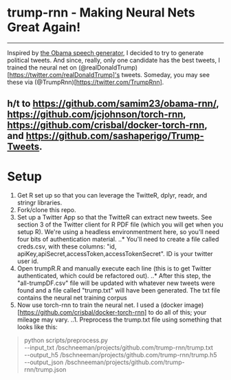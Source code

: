 # trump-rnn - Making Neural Nets Great Again!
---
Inspired by [the Obama speech generator](https://medium.com/@samim/obama-rnn-machine-generated-political-speeches-c8abd18a2ea0#.3and4fbdf), I decided to try to generate political tweets. And since, really, only one candidate has the best tweets, I trained the neural net on (@realDonaldTrump)[https://twitter.com/realDonaldTrump]'s tweets. Someday, you may see these via (@TrumpRnn)[https://twitter.com/TrumpRnn].

h/t to https://github.com/samim23/obama-rnn/, https://github.com/jcjohnson/torch-rnn, https://github.com/crisbal/docker-torch-rnn, and https://github.com/sashaperigo/Trump-Tweets. 
---
# Setup

1. Get R set up so that you can leverage the TwitteR, dplyr, readr, and stringr libraries.
1. Fork/clone this repo.
2. Set up a Twitter App so that the TwitteR can extract new tweets. See section 3 of the Twitter client for R PDF file (which you will get when you setup R). We're using a headless environmentment here, so you'll need four bits of authentication material.
..* You'll need to create a file called creds.csv, with these columns: "id, apiKey,apiSecret,accessToken,accessTokenSecret". ID is your twitter user id.
3. Open trumpR.R and manually execute each line (this is to get Twitter authenticated, which could be refactored out).
..* After this step, the "all-trumpDF.csv" file will be updated with whatever new tweets were found and a file called "trump.txt" will have been generated. The txt file contains the neural net training corpus
4. Now use torch-rnn to train the neural net. I used a (docker image)[https://github.com/crisbal/docker-torch-rnn] to do all of this; your mileage may vary.
..1. Preprocess the trump.txt file using something that looks like this:

> python scripts/preprocess.py \
>  --input_txt /bschneeman/projects/github.com/trump-rnn/trump.txt \
>  --output_h5 /bschneeman/projects/github.com/trump-rnn/trump.h5 \
>  --output_json /bschneeman/projects/github.com/trump-rnn/trump.json

